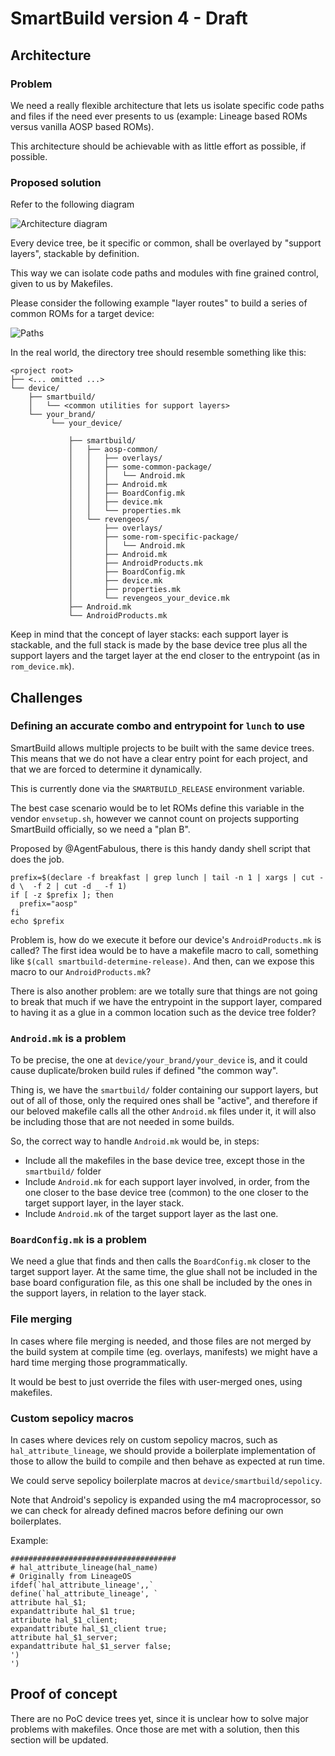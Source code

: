 # SmartBuild version 4 - Draft

## Architecture

### Problem

We need a really flexible architecture that lets us isolate specific code paths and files if the need ever presents to us (example: Lineage based ROMs versus vanilla AOSP based ROMs).

This architecture should be achievable with as little effort as possible, if possible.

### Proposed solution

Refer to the following diagram

![Architecture diagram](https://i.imgur.com/yoSMiyO.png)

Every device tree, be it specific or common, shall be overlayed by "support layers", stackable by definition.

This way we can isolate code paths and modules with fine grained control, given to us by Makefiles.

Please consider the following example "layer routes" to build a series of common ROMs for a target device:

![Paths](https://i.imgur.com/SLQ821h.png)

In the real world, the directory tree should resemble something like this:

```   │ ├ ── └
<project root>
├── <... omitted ...>
└── device/
    ├── smartbuild/
    │   └── <common utilities for support layers>
    └── your_brand/
         └── your_device/

             ├── smartbuild/
             │   ├── aosp-common/
             │   │   ├── overlays/
             │   │   ├── some-common-package/
             │   │   │   └── Android.mk
             │   │   ├── Android.mk
             │   │   ├── BoardConfig.mk
             │   │   ├── device.mk
             │   │   └── properties.mk
             │   └── revengeos/
             │       ├── overlays/
             │       ├── some-rom-specific-package/
             │       │   └── Android.mk
             │       ├── Android.mk
             │       ├── AndroidProducts.mk
             │       ├── BoardConfig.mk
             │       ├── device.mk
             │       ├── properties.mk
             │       └── revengeos_your_device.mk
             ├── Android.mk
             └── AndroidProducts.mk
```

Keep in mind that the concept of layer stacks: each support layer is stackable, and the full stack is made by the base device tree plus all the support layers and the target layer at the end closer to the entrypoint (as in `rom_device.mk`).

## Challenges

### Defining an accurate combo and entrypoint for `lunch` to use

SmartBuild allows multiple projects to be built with the same device trees. This means that we do not have a clear entry point for each project, and that we are forced to determine it dynamically.

This is currently done via the `SMARTBUILD_RELEASE` environment variable.

The best case scenario would be to let ROMs define this variable in the vendor `envsetup.sh`, however we cannot count on projects supporting SmartBuild officially, so we need a "plan B".

Proposed by @AgentFabulous, there is this handy dandy shell script that does the job.

```shell=/bin/sh
prefix=$(declare -f breakfast | grep lunch | tail -n 1 | xargs | cut -d \  -f 2 | cut -d _ -f 1)
if [ -z $prefix ]; then
  prefix="aosp"
fi
echo $prefix
```

Problem is, how do we execute it before our device's `AndroidProducts.mk` is called?
The first idea would be to have a makefile macro to call, something like `$(call smartbuild-determine-release)`. And then, can we expose this macro to our `AndroidProducts.mk`?

There is also another problem: are we totally sure that things are not going to break that much if we have the entrypoint in the support layer, compared to having it as a glue in a common location such as the device tree folder?

### `Android.mk` is a problem

To be precise, the one at `device/your_brand/your_device` is, and it could cause duplicate/broken build rules if defined "the common way".

Thing is, we have the `smartbuild/` folder containing our support layers, but out of all of those, only the required ones shall be "active", and therefore if our beloved makefile calls all the other `Android.mk` files under it, it will also be including those that are not needed in some builds.

So, the correct way to handle `Android.mk` would be, in steps:
- Include all the makefiles in the base device tree, except those in the `smartbuild/` folder
- Include `Android.mk` for each support layer involved, in order, from the one closer to the base device tree (common) to the one closer to the target support layer, in the layer stack.
- Include `Android.mk` of the target support layer as the last one.

### `BoardConfig.mk` is a problem

We need a glue that finds and then calls the `BoardConfig.mk` closer to the target support layer. At the same time, the glue shall not be included in the base board configuration file, as this one shall be included by the ones in the support layers, in relation to the layer stack.

### File merging

In cases where file merging is needed, and those files are not merged by the build system at compile time (eg. overlays, manifests) we might have a hard time merging those programmatically.

It would be best to just override the files with user-merged ones, using makefiles.

### Custom sepolicy macros

In cases where devices rely on custom sepolicy macros, such as `hal_attribute_lineage`, we should provide a boilerplate implementation of those to allow the build to compile and then behave as expected at run time.

We could serve sepolicy boilerplate macros at `device/smartbuild/sepolicy`.

Note that Android's sepolicy is expanded using the m4 macroprocessor, so we can check for already defined macros before defining our own boilerplates.

Example:

```
#####################################
# hal_attribute_lineage(hal_name)
# Originally from LineageOS
ifdef(`hal_attribute_lineage',,`
define(`hal_attribute_lineage', `
attribute hal_$1;
expandattribute hal_$1 true;
attribute hal_$1_client;
expandattribute hal_$1_client true;
attribute hal_$1_server;
expandattribute hal_$1_server false;
')
')
```

## Proof of concept

There are no PoC device trees yet, since it is unclear how to solve major problems with makefiles. Once those are met with a solution, then this section will be updated.